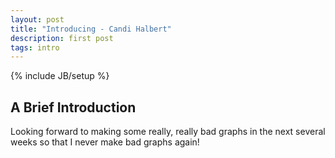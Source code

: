 ```yaml
---
layout: post
title: "Introducing - Candi Halbert"
description: first post
tags: intro
---
```

{% include JB/setup %}

## A Brief Introduction


Looking forward to making some really, really bad graphs in the next several weeks so that I never make bad graphs again!
